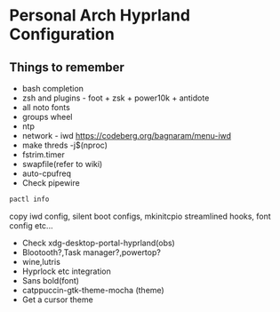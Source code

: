 # Personal Arch Hyprland Configuration
## Things to remember
- bash completion
- zsh and plugins - foot + zsk + power10k + antidote
- all noto fonts
- groups wheel
- ntp
- network - iwd https://codeberg.org/bagnaram/menu-iwd
- make threds -j$(nproc)
- fstrim.timer
- swapfile(refer to wiki)
- auto-cpufreq
- Check pipewire

```bash
pactl info
```

copy iwd config, silent boot configs, mkinitcpio streamlined hooks, font config etc...

- Check xdg-desktop-portal-hyprland(obs)
- Blootooth?,Task manager?,powertop?
- wine,lutris
- Hyprlock etc integration
- Sans bold(font)
- catppuccin-gtk-theme-mocha (theme)
- Get a cursor theme
